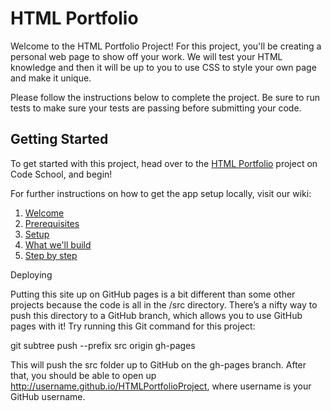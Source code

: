 # HTML Portfolio

Welcome to the HTML Portfolio Project! For this project, you'll be creating a personal web page to show off your work. We will test your HTML knowledge and then it will be up to you to use CSS to style your own page and make it unique.

Please follow the instructions below to complete the project. Be sure to run tests to make sure your tests are passing before submitting your code.

## Getting Started

To get started with this project, head over to the [HTML Portfolio](#) project on Code School, and begin!

For further instructions on how to get the app setup locally, visit our wiki:

1. [Welcome](https://github.com/codeschool/project-html-portfolio/wiki)
2. [Prerequisites](https://github.com/codeschool/project-html-portfolio/wiki/Prerequisites)
3. [Setup](https://github.com/codeschool/project-html-portfolio/wiki/Setup)
4. [What we'll build](https://github.com/codeschool/project-html-portfolio/wiki/What-we'll-build)
5. [Step by step](https://github.com/codeschool/project-html-portfolio/wiki/Step-by-step)

Deploying

Putting this site up on GitHub pages is a bit different than some other projects because the code is all in the /src directory. There’s a nifty way to push this directory to a GitHub branch, which allows you to use GitHub pages with it! Try running this Git command for this project:

git subtree push --prefix src origin gh-pages

This will push the src folder up to GitHub on the gh-pages branch. After that, you should be able to open up http://username.github.io/HTMLPortfolioProject, where username is your GitHub username.